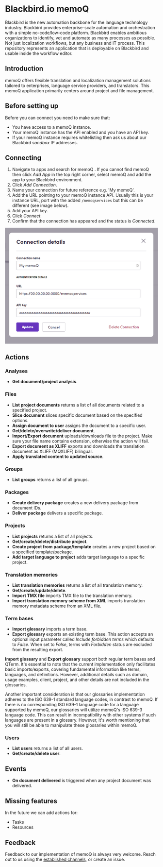 # Blackbird.io memoQ

Blackbird is the new automation backbone for the language technology industry. Blackbird provides enterprise-scale automation and orchestration with a simple no-code/low-code platform. Blackbird enables ambitious organizations to identify, vet and automate as many processes as possible. Not just localization workflows, but any business and IT process. This repository represents an application that is deployable on Blackbird and usable inside the workflow editor.

## Introduction

<!-- begin docs -->

memoQ offers flexible translation and localization management solutions tailored to enterprises, language service providers, and translators. This memoQ application primarily centers around project and file management.

## Before setting up

Before you can connect you need to make sure that:

- You have access to a memoQ instance.
- Your memoQ instance has the API enabled and you have an API key.
- If your memoQ instance requires whitelisting then ask us about our Blackbird _sandbox_ IP addresses.

## Connecting

1.  Navigate to apps and search for memoQ . If you cannot find memoQ then click _Add App_ in the top right corner, select memoQ and add the app to your Blackbird environment.
2.  Click _Add Connection_.
3.  Name your connection for future reference e.g. 'My memoQ'.
4.  Add the URL pointing to your memoQ instance API. Usually this is your instance URL, port with the added `/memoqservices` but this can be different (see image below).
5.  Add your API key.
6.  Click _Connect_.
7.  Confirm that the connection has appeared and the status is _Connected_.

![1695644590394](image/README/1695644590394.png)

## Actions

### Analyses

- **Get document/project analysis**.

### Files

- **List project documents** returns a list of all documents related to a specified project.
- **Slice document** slices specific document based on the specified options.
- **Assign document to user** assigns the document to a specific user.
- **Get/delete/overwrite/deliver document**.
- **Import/Export document** uploads/downloads file to the project. Make sure your file name contains extension, otherwise the action will fail.
- **Export document as XLIFF** exports and downloads the translation document as XLIFF (MQXLIFF) bilingual.
- **Apply translated content to updated source**.

### Groups

- **List groups** returns a list of all groups.

### Packages

- **Create delivery package** creates a new delivery package from document IDs.
- **Deliver package** delivers a specific package.

### Projects

- **List projects** returns a list of all projects.
- **Get/create/delete/distribute project**.
- **Create project from package/template** creates a new project based on a specified template/package.
- **Add target language to project** adds target language to a specific project.

### Translation memories

- **List translation memories** returns a list of all translation memory.
- **Get/create/update/delete**.
- **Import TMX file** imports TMX file to the translation memory.
- **Import translation memory scheme from XML** imports translation memory metadata scheme from an XML file.

### Term bases

- **Import glossary** imports a term base.
- **Export glossary** exports an existing term base. This action accepts an optional input parameter called _Include forbidden terms_ which defaults to _False_. When set to _False_, terms with _Forbidden_ status are excluded from the resulting export.

**Import glossary** and **Export glossary** support both regular term bases and QTerm. It's essential to note that the current implementation only facilitates basic imports/exports, covering fundamental information like terms, languages, and definitions. However, additional details such as domain, usage examples, client, project, and other details are not included in the glossaries.

Another important consideration is that our glossaries implementation adheres to the ISO 639-1 standard language codes, in contrast to memoQ. If there is no corresponding ISO 639-1 language code for a language supported by memoQ, our glossaries will utilize memoQ's ISO 639-3 language code. This can result in incompatibility with other systems if such languages are present in a glossary. However, it's worth mentioning that you will still be able to manipulate these glossaries within memoQ.

### Users

- **List users** returns a list of all users.
- **Get/create/delete user**.

## Events

- **On document delivered** is triggered when any project document was delivered.

## Missing features

In the future we can add actions for:

- Tasks
- Resources

## Feedback

Feedback to our implementation of memoQ is always very welcome. Reach out to us using the [established channels](https://www.blackbird.io/), or create an issue.

<!-- end docs -->
